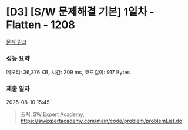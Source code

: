 # [D3] [S/W 문제해결 기본] 1일차 - Flatten - 1208 

[문제 링크](https://swexpertacademy.com/main/code/problem/problemDetail.do?contestProbId=AV139KOaABgCFAYh) 

### 성능 요약

메모리: 36,376 KB, 시간: 209 ms, 코드길이: 917 Bytes

### 제출 일자

2025-08-10 15:45



> 출처: SW Expert Academy, https://swexpertacademy.com/main/code/problem/problemList.do